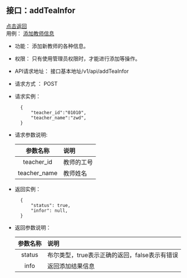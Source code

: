 接口：addTeaInfor
--------------
 [点击返回](../README.md)   \
用例： [添加教师信息](../用例/添加教师信息.md)
- 功能：
    添加新教师的各种信息。

- 权限：
    只有使用管理员权限时，才能进行添加等操作。

- API请求地址：
    接口基本地址/v1/api/addTeaInfor

- 请求方式 ：
    POST

- 请求实例：

        {
            "teacher_id":"01010",
            "teacher_name":"zwd",
        }

- 请求参数说明:

  |参数名称|说明|
  |:---------:|:--------------------------------------------------------|
  |teacher_id|教师的工号|
  |teacher_name|教师姓名|

- 返回实例：

        {
            "status": true,
            "infor": null,
        }

- 返回参数说明：

  |参数名称|说明|
  |:---------:|:--------------------------------------------------------|
  |status|布尔类型，true表示正确的返回，false表示有错误|
  |info|返回添加结果信息|